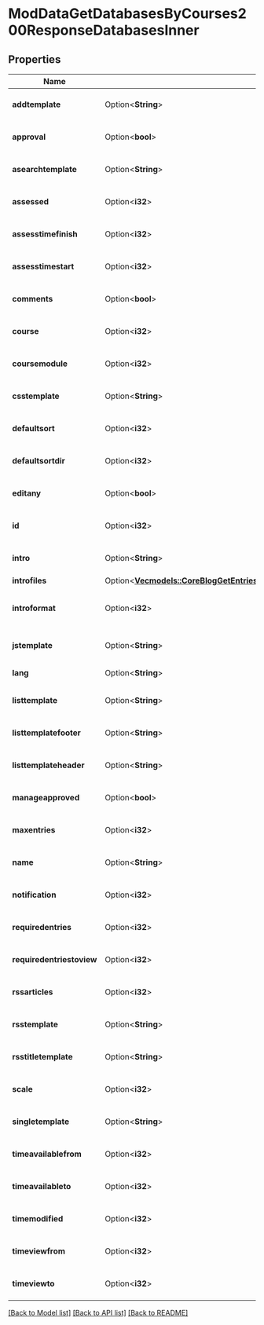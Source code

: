 # ModDataGetDatabasesByCourses200ResponseDatabasesInner

## Properties

Name | Type | Description | Notes
------------ | ------------- | ------------- | -------------
**addtemplate** | Option<**String**> | addtemplate field | [optional][default to null]
**approval** | Option<**bool**> | approval field | [optional][default to null]
**asearchtemplate** | Option<**String**> | asearchtemplate field | [optional][default to null]
**assessed** | Option<**i32**> | assessed field | [optional][default to null]
**assesstimefinish** | Option<**i32**> | assesstimefinish field | [optional][default to null]
**assesstimestart** | Option<**i32**> | assesstimestart field | [optional][default to null]
**comments** | Option<**bool**> | comments enabled | [optional][default to null]
**course** | Option<**i32**> | Course id | [optional][default to null]
**coursemodule** | Option<**i32**> | coursemodule | [optional][default to null]
**csstemplate** | Option<**String**> | csstemplate field | [optional][default to null]
**defaultsort** | Option<**i32**> | defaultsort field | [optional][default to null]
**defaultsortdir** | Option<**i32**> | defaultsortdir field | [optional][default to null]
**editany** | Option<**bool**> | editany field (not used any more) | [optional][default to null]
**id** | Option<**i32**> | Database id | [optional][default to null]
**intro** | Option<**String**> | The Database intro | [optional][default to null]
**introfiles** | Option<[**Vec<models::CoreBlogGetEntries200ResponseEntriesInnerSummaryfilesInner>**](core_blog_get_entries_200_response_entries_inner_summaryfiles_inner.md)> |  | [optional]
**introformat** | Option<**i32**> | intro format (1 = HTML, 0 = MOODLE, 2 = PLAIN, or 4 = MARKDOWN) | [optional][default to 0]
**jstemplate** | Option<**String**> | jstemplate field | [optional][default to null]
**lang** | Option<**String**> | Forced activity language | [optional]
**listtemplate** | Option<**String**> | listtemplate field | [optional][default to null]
**listtemplatefooter** | Option<**String**> | listtemplatefooter field | [optional][default to null]
**listtemplateheader** | Option<**String**> | listtemplateheader field | [optional][default to null]
**manageapproved** | Option<**bool**> | manageapproved field | [optional][default to null]
**maxentries** | Option<**i32**> | maxentries field | [optional][default to null]
**name** | Option<**String**> | Database name | [optional][default to null]
**notification** | Option<**i32**> | notification field (not used any more) | [optional][default to null]
**requiredentries** | Option<**i32**> | requiredentries field | [optional][default to null]
**requiredentriestoview** | Option<**i32**> | requiredentriestoview field | [optional][default to null]
**rssarticles** | Option<**i32**> | rssarticles field | [optional][default to null]
**rsstemplate** | Option<**String**> | rsstemplate field | [optional][default to null]
**rsstitletemplate** | Option<**String**> | rsstitletemplate field | [optional][default to null]
**scale** | Option<**i32**> | scale field | [optional][default to null]
**singletemplate** | Option<**String**> | singletemplate field | [optional][default to null]
**timeavailablefrom** | Option<**i32**> | timeavailablefrom field | [optional][default to null]
**timeavailableto** | Option<**i32**> | timeavailableto field | [optional][default to null]
**timemodified** | Option<**i32**> | Time modified | [optional][default to null]
**timeviewfrom** | Option<**i32**> | timeviewfrom field | [optional][default to null]
**timeviewto** | Option<**i32**> | timeviewto field | [optional][default to null]

[[Back to Model list]](../README.md#documentation-for-models) [[Back to API list]](../README.md#documentation-for-api-endpoints) [[Back to README]](../README.md)


